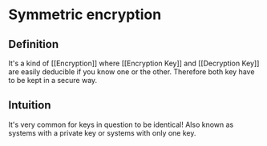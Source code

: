 # Symmetric encryption
## Definition
It's a kind of [[Encryption]] where [[Encryption Key]] and [[Decryption Key]] are easily deducible if you know one or the other. Therefore both key have to be kept in a secure way.

## Intuition
It's very common for keys in question to be identical!
Also known as systems with a private key or systems with only one key.